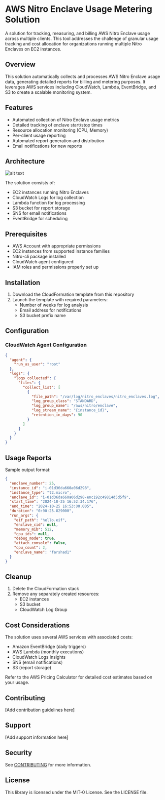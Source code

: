 
# AWS Nitro Enclave Usage Metering Solution

A solution for tracking, measuring, and billing AWS Nitro Enclave usage across multiple clients. This tool addresses the challenge of granular usage tracking and cost allocation for organizations running multiple Nitro Enclaves on EC2 instances.

## Overview

This solution automatically collects and processes AWS Nitro Enclave usage data, generating detailed reports for billing and metering purposes. It leverages AWS services including CloudWatch, Lambda, EventBridge, and S3 to create a scalable monitoring system.

## Features

- Automated collection of Nitro Enclave usage metrics
- Detailed tracking of enclave start/stop times
- Resource allocation monitoring (CPU, Memory)
- Per-client usage reporting
- Automated report generation and distribution
- Email notifications for new reports

## Architecture

![alt text](<Screenshot 2025-03-14 at 5.01.00 PM.png>)

The solution consists of:
- EC2 instances running Nitro Enclaves
- CloudWatch Logs for log collection
- Lambda function for log processing
- S3 bucket for report storage
- SNS for email notifications
- EventBridge for scheduling

## Prerequisites

- AWS Account with appropriate permissions
- EC2 instances from supported instance families
- Nitro-cli package installed
- CloudWatch agent configured
- IAM roles and permissions properly set up

## Installation

1. Download the CloudFormation template from this repository
2. Launch the template with required parameters:
   - Number of weeks for log analysis
   - Email address for notifications
   - S3 bucket prefix name

## Configuration

### CloudWatch Agent Configuration
```json
{
  "agent": {
    "run_as_user": "root"
  },
  "logs": {
    "logs_collected": {
      "files": {
        "collect_list": [
          {
            "file_path": "/var/log/nitro_enclaves/nitro_enclaves.log",
            "log_group_class": "STANDARD",
            "log_group_name": "/aws/nitro/enclave",
            "log_stream_name": "{instance_id}",
            "retention_in_days": 90
          }
        ]
      }
    }
  }
}
```

## Usage Reports

Sample output format:
```json
{
  "enclave_number": 25,
  "instance_id": "i-01d36da660a06d298",
  "instance_type": "t2.micro",
  "enclave_id": "i-01d36da660a06d298-enc192c49814d5d5f9",
  "start_time": "2024-10-25 16:52:34.176",
  "end_time": "2024-10-25 16:53:00.005",
  "duration": "0:00:25.829000",
  "run_args": {
    "eif_path": "hello.eif",
    "enclave_cid": null,
    "memory_mib": 512,
    "cpu_ids": null,
    "debug_mode": true,
    "attach_console": false,
    "cpu_count": 2,
    "enclave_name": "farshad1"
  }
}
```

## Cleanup

1. Delete the CloudFormation stack
2. Remove any separately created resources:
   - EC2 instances
   - S3 bucket
   - CloudWatch Log Group

## Cost Considerations

The solution uses several AWS services with associated costs:
- Amazon EventBridge (daily triggers)
- AWS Lambda (monthly executions)
- CloudWatch Logs Insights
- SNS (email notifications)
- S3 (report storage)

Refer to the AWS Pricing Calculator for detailed cost estimates based on your usage.

## Contributing

[Add contribution guidelines here]

## Support

[Add support information here]

## Security

See [CONTRIBUTING](CONTRIBUTING.md#security-issue-notifications) for more information.

## License

This library is licensed under the MIT-0 License. See the LICENSE file.


